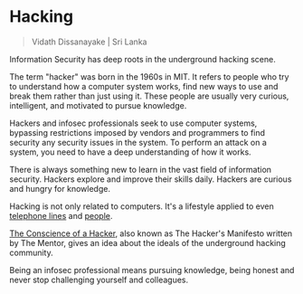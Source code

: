 # Hacking

> Vidath Dissanayake | Sri Lanka

Information Security has deep roots in the underground hacking scene. 

The term "hacker" was born in the 1960s in MIT. It refers to people who try to understand how a computer system works, find new ways to use and break them rather than just using it. These people are usually very curious, intelligent, and motivated to pursue knowledge.

Hackers and infosec professionals seek to use computer systems, bypassing restrictions imposed by vendors and programmers to find security any security issues in the system. To perform an attack on a system, you need to have a deep understanding of how it works.

There is always something new to learn in the vast field of information security. Hackers explore and improve their skills daily. Hackers are curious and hungry for knowledge.

Hacking is not only related to computers. It's a lifestyle applied to even [telephone lines](https://en.wikipedia.org/wiki/John_Draper) and [people](https://www.mitnicksecurity.com/about/kevin-mitnick-worlds-most-famous-hacker-biography).

[The Conscience of a Hacker](http://phrack.org/issues/7/3.html), also known as The Hacker's Manifesto written by The Mentor, gives an idea about the ideals of the underground hacking community. 

Being an infosec professional means pursuing knowledge, being honest and never stop challenging yourself and colleagues. 